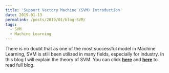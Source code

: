 ```yaml
---
title: 'Support Vectory Machine (SVM) Introduction'
date: 2019-01-13
permalink: /posts/2019/01/blog-SVM/
tags:
  - SVM
  - Machine Learning
---
```


There is no doubt that as one of the most successful model in Machine Learning, SVM is still been utilized in many fields, especially for industry. In this blog I will explain the theory of SVM. You can click [**here**](https://zhuanlan.zhihu.com/p/50345594) and [**here**](https://pridelee.github.io/files/blog/SVM.pdf) to read full blog.
